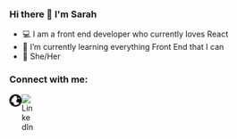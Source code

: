 ### Hi there 👋 I'm Sarah

- 💻 I am a front end developer who currently loves React
- 🌱 I’m currently learning everything Front End that I can
- 👩 She/Her


### Connect with me:

[<img align="left" alt="sarahsipple.com" width="22px" src="https://raw.githubusercontent.com/iconic/open-iconic/master/svg/globe.svg" />][website]
[<img align="left" alt="LinkedIn" width="22px" src="https://cdn.jsdelivr.net/npm/simple-icons@v3/icons/linkedin.svg" />][linkedin]

[website]: https://sarahsipple.com
[linkedin]: https://linkedin.com/in/sarahsipple

